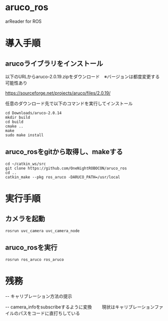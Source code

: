 # aruco_ros
arReader for ROS
# 導入手順
## arucoライブラリをインストール
以下のURLからaruco-2.0.19.zipをダウンロード　※バージョンは都度変更する可能性あり

https://sourceforge.net/projects/aruco/files/2.0.19/

任意のダウンロード先で以下のコマンドを実行してインストール
```
cd Downloads/aruco-2.0.14
mkdir build
cd build
cmake ..
make
sudo make install 
```

## aruco_rosをgitから取得し、makeする
```
cd ~/catkin_ws/src  
git clone https://github.com/OneNightROBOCON/aruco_ros
cd ..  
catkin_make --pkg ros_aruco -DARUCO_PATH=/usr/local  
```

# 実行手順
## カメラを起動
```
rosrun uvc_camera uvc_camera_node
```
## aruco_rosを実行
```
rosrun ros_aruco ros_aruco
```

# 残務
-- キャリブレーション方法の提示

-- camera_infoをsubscribeするように変換
　　現状はキャリブレーションファイルのパスをコードに直打ちしている
